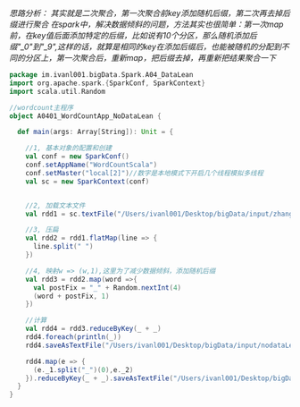 *思路分析：*
*其实就是二次聚合，第一次聚合前key添加随机后缀，第二次再去掉后缀进行聚合*
*在spark中，解决数据倾斜的问题，方法其实也很简单：第一次map前，在key值后面添加特定的后缀，比如说有10个分区，那么随机添加后缀"_0"到"_9",这样的话，就算是相同的key在添加后缀后，也能被随机的分配到不同的分区上，第一次聚合后，重新map，把后缀去掉，再重新把结果聚合一下*

```scala
package im.ivanl001.bigData.Spark.A04_DataLean
import org.apache.spark.{SparkConf, SparkContext}
import scala.util.Random

//wordcount主程序
object A0401_WordCountApp_NoDataLean {

  def main(args: Array[String]): Unit = {

    //1, 基本对象的配置和创建
    val conf = new SparkConf()
    conf.setAppName("WordCountScala")
    conf.setMaster("local[2]")//数字是本地模式下开启几个线程模拟多线程
    val sc = new SparkContext(conf)


    //2, 加载文本文件
    val rdd1 = sc.textFile("/Users/ivanl001/Desktop/bigData/input/zhang.txt", 4)//数字代表分区

    //3, 压扁
    val rdd2 = rdd1.flatMap(line => {
      line.split(" ")
    })

    //4, 映射w => (w,1),这里为了减少数据倾斜，添加随机后缀
    val rdd3 = rdd2.map(word =>{
      val postFix = "_" + Random.nextInt(4)
      (word + postFix, 1)
    })

    //计算
    val rdd4 = rdd3.reduceByKey(_ + _)
    rdd4.foreach(println(_))
    rdd4.saveAsTextFile("/Users/ivanl001/Desktop/bigData/input/nodataLeanOut01/")

    rdd4.map(e => {
      (e._1.split("_")(0),e._2)
    }).reduceByKey(_ + _).saveAsTextFile("/Users/ivanl001/Desktop/bigData/input/nodataLeanOut02/")
  }
}
```